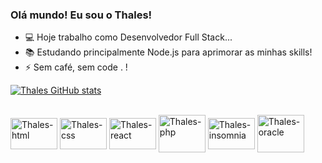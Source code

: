 ### Olá mundo! Eu sou o Thales!

- 💻 Hoje trabalho como Desenvolvedor Full Stack...
- 📚 Estudando principalmente Node.js para aprimorar as minhas skills!
- ⚡ Sem café, sem code . !


[![Thales GitHub stats](https://github-readme-stats.vercel.app/api?username=thales-sblue&show_icons=true&theme=dark)](https://github.com/thales-sblue/github-readme-stats)

<div style="display: inline_block"><br>
  <img align="center" alt="Thales-html" height="50" width="75" src="https://cdn.jsdelivr.net/gh/devicons/devicon@latest/icons/html5/html5-original.svg" />
  <img align="center" alt="Thales-css" height="50" width="75" src="https://cdn.jsdelivr.net/gh/devicons/devicon@latest/icons/css3/css3-original.svg" />
  <img align="center" alt="Thales-react" height="50" width="75" src="https://cdn.jsdelivr.net/gh/devicons/devicon@latest/icons/react/react-original.svg" />
  <img align="center" alt="Thales-php" height="60" width="75" src="https://cdn.jsdelivr.net/gh/devicons/devicon@latest/icons/php/php-original.svg" />
  <img align="center" alt="Thales-insomnia" height="50" width="75" src="https://cdn.jsdelivr.net/gh/devicons/devicon@latest/icons/insomnia/insomnia-original.svg" />
  <img align="center" alt="Thales-oracle" height="60" width="75" src="https://cdn.jsdelivr.net/gh/devicons/devicon@latest/icons/oracle/oracle-original.svg" />
</div>


